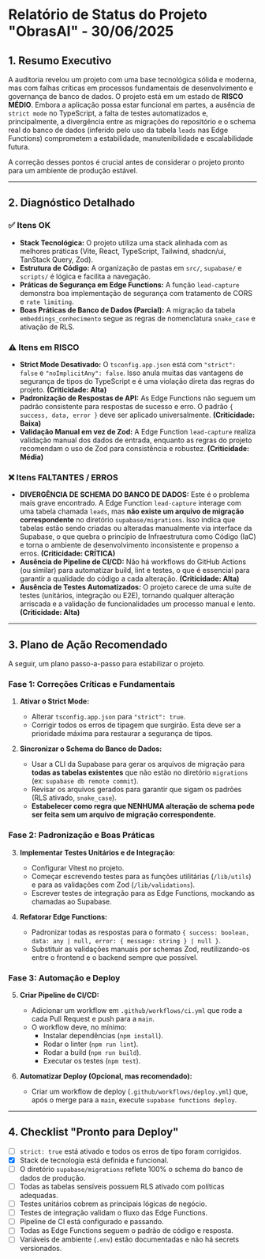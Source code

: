 # Relatório de Status do Projeto "ObrasAI" - 30/06/2025

## 1. Resumo Executivo

A auditoria revelou um projeto com uma base tecnológica sólida e moderna, mas
com falhas críticas em processos fundamentais de desenvolvimento e governança de
banco de dados. O projeto está em um estado de **RISCO MÉDIO**. Embora a
aplicação possa estar funcional em partes, a ausência de `strict mode` no
TypeScript, a falta de testes automatizados e, principalmente, a divergência
entre as migrações do repositório e o schema real do banco de dados (inferido
pelo uso da tabela `leads` nas Edge Functions) comprometem a estabilidade,
manutenibilidade e escalabilidade futura.

A correção desses pontos é crucial antes de considerar o projeto pronto para um
ambiente de produção estável.

---

## 2. Diagnóstico Detalhado

### ✅ Itens OK

- **Stack Tecnológica:** O projeto utiliza uma stack alinhada com as melhores
  práticas (Vite, React, TypeScript, Tailwind, shadcn/ui, TanStack Query, Zod).
- **Estrutura de Código:** A organização de pastas em `src/`, `supabase/` e
  `scripts/` é lógica e facilita a navegação.
- **Práticas de Segurança em Edge Functions:** A função `lead-capture` demonstra
  boa implementação de segurança com tratamento de CORS e `rate limiting`.
- **Boas Práticas de Banco de Dados (Parcial):** A migração da tabela
  `embeddings_conhecimento` segue as regras de nomenclatura `snake_case` e
  ativação de RLS.

### ⚠️ Itens em RISCO

- **Strict Mode Desativado:** O `tsconfig.app.json` está com `"strict": false` e
  `"noImplicitAny": false`. Isso anula muitas das vantagens de segurança de
  tipos do TypeScript e é uma violação direta das regras do projeto.
  **(Criticidade: Alta)**
- **Padronização de Respostas de API:** As Edge Functions não seguem um padrão
  consistente para respostas de sucesso e erro. O padrão
  `{ success, data, error }` deve ser aplicado universalmente. **(Criticidade:
  Baixa)**
- **Validação Manual em vez de Zod:** A Edge Function `lead-capture` realiza
  validação manual dos dados de entrada, enquanto as regras do projeto
  recomendam o uso de Zod para consistência e robustez. **(Criticidade: Média)**

### ❌ Itens FALTANTES / ERROS

- **DIVERGÊNCIA DE SCHEMA DO BANCO DE DADOS:** Este é o problema mais grave
  encontrado. A Edge Function `lead-capture` interage com uma tabela chamada
  `leads`, mas **não existe um arquivo de migração correspondente** no diretório
  `supabase/migrations`. Isso indica que tabelas estão sendo criadas ou
  alteradas manualmente via interface da Supabase, o que quebra o princípio de
  Infraestrutura como Código (IaC) e torna o ambiente de desenvolvimento
  inconsistente e propenso a erros. **(Criticidade: CRÍTICA)**
- **Ausência de Pipeline de CI/CD:** Não há workflows do GitHub Actions (ou
  similar) para automatizar build, lint e testes, o que é essencial para
  garantir a qualidade do código a cada alteração. **(Criticidade: Alta)**
- **Ausência de Testes Automatizados:** O projeto carece de uma suíte de testes
  (unitários, integração ou E2E), tornando qualquer alteração arriscada e a
  validação de funcionalidades um processo manual e lento. **(Criticidade:
  Alta)**

---

## 3. Plano de Ação Recomendado

A seguir, um plano passo-a-passo para estabilizar o projeto.

### Fase 1: Correções Críticas e Fundamentais

1. **Ativar o Strict Mode:**
   - Alterar `tsconfig.app.json` para `"strict": true`.
   - Corrigir todos os erros de tipagem que surgirão. Esta deve ser a prioridade
     máxima para restaurar a segurança de tipos.

2. **Sincronizar o Schema do Banco de Dados:**
   - Usar a CLI da Supabase para gerar os arquivos de migração para **todas as
     tabelas existentes** que não estão no diretório `migrations` (ex:
     `supabase db remote commit`).
   - Revisar os arquivos gerados para garantir que sigam os padrões (RLS
     ativado, `snake_case`).
   - **Estabelecer como regra que NENHUMA alteração de schema pode ser feita sem
     um arquivo de migração correspondente.**

### Fase 2: Padronização e Boas Práticas

3. **Implementar Testes Unitários e de Integração:**
   - Configurar Vitest no projeto.
   - Começar escrevendo testes para as funções utilitárias (`/lib/utils`) e para
     as validações com Zod (`/lib/validations`).
   - Escrever testes de integração para as Edge Functions, mockando as chamadas
     ao Supabase.

4. **Refatorar Edge Functions:**
   - Padronizar todas as respostas para o formato
     `{ success: boolean, data: any | null, error: { message: string } | null }`.
   - Substituir as validações manuais por schemas Zod, reutilizando-os entre o
     frontend e o backend sempre que possível.

### Fase 3: Automação e Deploy

5. **Criar Pipeline de CI/CD:**
   - Adicionar um workflow em `.github/workflows/ci.yml` que rode a cada Pull
     Request e push para a `main`.
   - O workflow deve, no mínimo:
     - Instalar dependências (`npm install`).
     - Rodar o linter (`npm run lint`).
     - Rodar a build (`npm run build`).
     - Executar os testes (`npm test`).

6. **Automatizar Deploy (Opcional, mas recomendado):**
   - Criar um workflow de deploy (`.github/workflows/deploy.yml`) que, após o
     merge para a `main`, execute `supabase functions deploy`.

---

## 4. Checklist "Pronto para Deploy"

- [ ] `strict: true` está ativado e todos os erros de tipo foram corrigidos.
- [x] Stack de tecnologia está definida e funcional.
- [ ] O diretório `supabase/migrations` reflete 100% o schema do banco de dados
      de produção.
- [ ] Todas as tabelas sensíveis possuem RLS ativado com políticas adequadas.
- [ ] Testes unitários cobrem as principais lógicas de negócio.
- [ ] Testes de integração validam o fluxo das Edge Functions.
- [ ] Pipeline de CI está configurado e passando.
- [ ] Todas as Edge Functions seguem o padrão de código e resposta.
- [ ] Variáveis de ambiente (`.env`) estão documentadas e não há secrets
      versionados.
